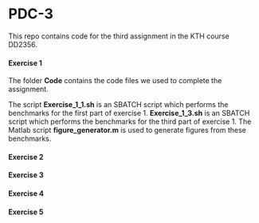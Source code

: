 # PDC-3
This repo contains code for the third assignment in the KTH course DD2356.

#### Exercise 1
The folder **Code** contains the code files we used to complete the assignment. 

The script **Exercise_1_1.sh** is an SBATCH script which performs the benchmarks for the first part of exercise 1. **Exercise_1_3.sh** is an SBATCH script which performs the benchmarks for the third part of exercise 1. The Matlab script **figure_generator.m** is used to generate figures from these benchmarks.

#### Exercise 2

#### Exercise 3

#### Exercise 4

#### Exercise 5
